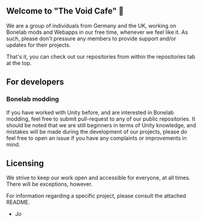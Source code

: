 ## Welcome to "The Void Cafe" 👋
We are a group of individuals from Germany and the UK, working on Bonelab mods and Webapps in our free time, whenever we feel like it.
As such, please don't pressure any members to provide support and/or updates for their projects.

That's it, you can check out our repositories from within the repositories tab at the top.

## For developers
### Bonelab modding
If you have worked with Unity before, and are interested in Bonelab modding, feel free to submit pull-request to any of our public repositories.
It should be noted that we are still beginners in terms of Unity knowledge, and mistakes will be made during the development of our projects, please do feel free to open an issue if you have any complaints or improvements in mind.

## Licensing
We strive to keep our work open and accessible for everyone, at all times.
There will be exceptions, however.

For information regarding a specific project, please consult the attached README.

- Jo
